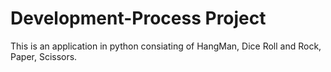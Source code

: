 # Development-Process Project
This is an application in python consiating of HangMan, Dice Roll and Rock, Paper, Scissors.
